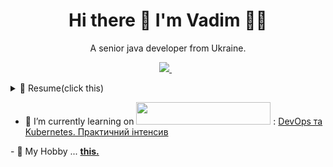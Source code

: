 <h1 align='center'>
  Hi there 👋 I'm Vadim 👨‍💻
</h1>

<p align='center'>
  A senior java developer from Ukraine.
</p>

<p align='center'>
  <a href="https://www.linkedin.com/in/vadim-gavrylyuk-b42b2a1b/">
    <img src="https://img.shields.io/badge/linkedin-%230077B5.svg?&style=for-the-badge&logo=linkedin&logoColor=white" />
  </a>&nbsp;&nbsp;
</p>

<details>
  <summary>📃 Resume(click this)</summary>


## Education

- 📖 **Master's degree**\
📆 Sep 1998 - Jun 2003\
📍 **Kyiv National University of Technologies and Design (KNUTD)** - Kiev, Ukraine

- https://knutd.edu.ua/

- 📖 **Java**\
📆 May 2007 - Apr 2008\
📍 **Kurses - 1s, 2s stages: Essentials Java Language, Advanced Java Language** - Kiev, Ukraine

## Experience



- 👨‍💻 **Software Engineer**\
📆 Apr 2023 - Present\
📍 **SelfEmployed** - Austria · On-site



- 👨‍💻 **Java Software Engineer**\
📆 May 2022 - Apr 2023\
📍 **GO7 · Full-time** - Denmark · Remote



- 👨‍💻 **Java Software Engineer**\
📆 Apr 2018 - Mar 2022\
📍 **Ukrsibbank · Full-time** - Ukraine · On-site


- 👨‍💻 **Software Developer**\
📆 Jan 2017 - Mar 2018\
📍 **Turisto · Full-time** - Ukraine · On-site


- 👨‍💻 **Java Developer at DeutscheBank**\
📆 Sep 2015 - Dec 2016 · 1 yr 4 mos\
📍 **Luxoft · Full-time** - Ukraine · On-site



- 👨‍💻 **Java Software Engineer**\
📆 Oct 2014 - Sep 2015 · 1 yr\
📍 **Innovecs · Full-time** - Ukraine · On-site


- 👨‍💻 **Java Software Engineer**\
📆 Nov 2012 - Oct 2014 · 2 yrs\
📍 **Dukascopy Bank SA** - Ukraine · On-site

- and etc\

- 👨‍💻 **Java Software Engineer**\
📆 Apr 2008 - Nov 2012 · 4 yrs 7 mos\  
📍 **EPAM Systems, Luxoft, UkrSibbank, BMS Soft LLC, ProFIX** - Ukraine · On-site

</details>

- 🌱 I’m currently learning on <img width="215" height="36" src="https://prometheus.org.ua/wp-content/uploads/2022/04/logo_yellow_blue.svg"> :
  <a href="https://prometheus.org.ua/prometheus-plus/devops_and_kubernetes/"> DevOps та Kubernetes. Практичний інтенсив</a>
</p>
- 💬 My Hobby ... <a href="https://github.com/gawadinc/race3DGo/tree/master"><b>this.</b></a>
<!--
**gawadinc/gawadinc** is a ✨ _special_ ✨ repository because its `README.md` (this file) appears on your GitHub profile.

Here are some ideas to get you started:

- 🔭 I’m currently working on ...
- 🌱 I’m currently learning ...
- 👯 I’m looking to collaborate on ...
- 🤔 I’m looking for help with ...
- 💬 Ask me about ...
- 📫 How to reach me: ...
- 😄 Pronouns: ...
- ⚡ Fun fact: ...
-->
